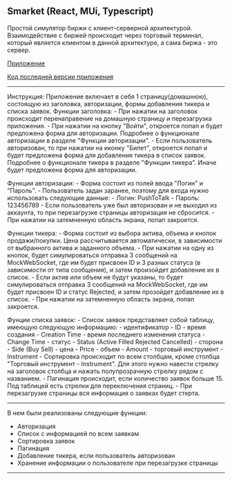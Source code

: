 ## Smarket (React, MUi, Typescript)

Простой симулятор биржи с клиент-серверной архитектурой. Взаимодействие с биржей происходит через торговый терминал, который является клиентом в данной архитектуре, а сама биржа - это сервер.

[Приложение](https://pushtotalkme.github.io/Smarket/)

[Код последней версии приложения](https://github.com/PushToTalkMe/Smarket/tree/release)

--------------------------------------

Инструкция:
  Приложение включает в себя 1 страницу(домашнюю), состоящую из заголовка, авторизации, формы добавления тикера и списка заявок.
   Функции заголовка:
    - При нажатии на заголовок происходит перенаправение на домашную страницу и перезагрузка приложения.
    - При нажатии на кнопку "Войти", откроется попап и будет предложена форма для авторизации. Подробнее о функционале авторизации в разделе "Функции авторизации".
    - Если пользователь авторизован, то при нажатии на иконку "Билет", откроется попап и будет предложена форма для добавления тикера в список заявок. Подробнее о функционале тикера в разделе "Функции тикера". Иначе будет предложена форма для авторизации.
    
   Функции авторизации:
    - Форма состоит из полей ввода "Логин" и "Пароль".
    - Пользователь задан заранее, поэтому для входа нужно использовать следующие данные:
      - Логин: PushToTalk
      - Пароль: 123456789
    - Если пользователь уже был авторизован и не выходил из аккаунта, то при перезагрузке страницы авторизация не сбросится.
    - При нажатии на затемненную область экрана, попап закроется.
    
   Функции тикера:
    - Форма состоит из выбора актива, объема и кнопок продажи/покупки. Цена рассчитывается автоматически, в зависимости от выбранного актива и заданного объема.
    - При нажатии на одну из кнопок, будет симулироваться отправка 3 сообщений на MockWebSocket, где им будет присвоен ID и 3 разных статуса (в зависимости от типа сообщения), и затем произойдет добавление их в список.
    - Если актив или объем не будут указаны, то будет симулироваться отправка 3 сообщений на MockWebSocket, где им будет присвоен ID и статус Rejected, и затем прозойдет добавление их в список.
    - При нажатии на затемненную область экрана, попап закроется.
    
   Фунции списка заявок:
    - Список заявок представляет собой таблицу, имеющую следующую информацию:
      - идентификатор - ID
      - время создания - Creation Time
      - время последнего изменения статуса - Change Time
      - статус - Status (Active Filled Rejected Cancelled)
      - сторона - Side (Buy Sell)
      - цена - Price
      - объем - Amount
      - торговый инструмент - Instrument
    - Сортировка происходит по всем столбцам, кроме столбца "Торговый инструмент - Instrument". Для этого нужно навести стрелку на заголовок столбца и нажать полупрозрачную стрелку рядом с названием.
    - Пагинация происходит, если количество заявок больше 15. Под таблицей есть стрелки для переключения страниц.
    - При перезагрузке страницы вся информация о заявках будет стерта.
    
--------------------------------------

В нем были реализованы следующие функции:
  - Авторизация
  - Список с информацией по всем заявкам
  - Сортировка заявок
  - Пагинация
  - Добавление тикера, если пользователь авторизован
  - Хранение информации о пользователе при перезагрузке страницы
  
--------------------------------------
